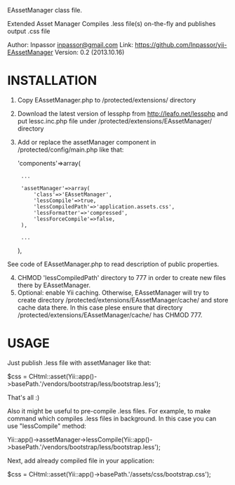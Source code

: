 EAssetManager class file.
 
Extended Asset Manager
Compiles .less file(s) on-the-fly and publishes output .css file
 
Author: Inpassor <inpassor@gmail.com>
Link: https://github.com/Inpassor/yii-EAssetManager
Version: 0.2 (2013.10.16)


INSTALLATION
============

1. Copy EAssetManager.php to /protected/extensions/ directory
2. Download the latest version of lessphp from http://leafo.net/lessphp and put lessc.inc.php file under /protected/extensions/EAssetManager/ directory
3. Add or replace the assetManager component in /protected/config/main.php like that:

	'components'=>array(

		...

		'assetManager'=>array(
			'class'=>'EAssetManager',
			'lessCompile'=>true,
			'lessCompiledPath'=>'application.assets.css',
			'lessFormatter'=>'compressed',
			'lessForceCompile'=>false,
		),

		...

	),

See code of EAssetManager.php to read description of public properties.

4. CHMOD 'lessCompiledPath' directory to 777 in order to create new files there by EAssetManager.
5. Optional: enable Yii caching. Otherwise, EAssetManager will try to create directory /protected/extensions/EAssetManager/cache/ and store cache data there.
In this case plese ensure that directory /protected/extensions/EAssetManager/cache/ has CHMOD 777.


USAGE
=====

Just publish .less file with assetManager like that:

$css = CHtml::asset(Yii::app()->basePath.'/vendors/bootstrap/less/bootstrap.less');

That's all :)


Also it might be useful to pre-compile .less files. For example, to make command which compiles .less files in background.
In this case you can use "lessCompile" method:

Yii::app()->assetManager->lessCompile(Yii::app()->basePath.'/vendors/bootstrap/less/bootstrap.less');

Next, add already compiled file in your application:

$css = CHtml::asset(Yii::app()->basePath.'/assets/css/bootstrap.css');
